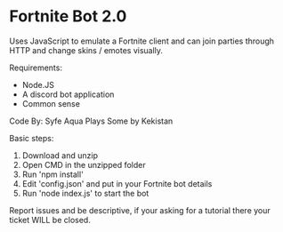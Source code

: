 # Fortnite Bot 2.0
Uses JavaScript to emulate a Fortnite client and can join parties through HTTP and change skins / emotes visually.

Requirements:
- Node.JS
- A discord bot application
- Common sense

Code By:
Syfe
Aqua Plays
Some by
Kekistan

Basic steps:
1) Download and unzip
2) Open CMD in the unzipped folder
3) Run 'npm install'
6) Edit 'config.json' and put in your Fortnite bot details
7) Run 'node index.js' to start the bot

Report issues and be descriptive, if your asking for a tutorial there your ticket WILL be closed.
